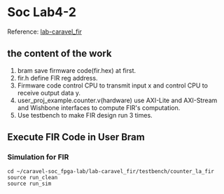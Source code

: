 # Soc Lab4-2
Reference: [lab-caravel_fir](https://github.com/bol-edu/caravel-soc_fpga-lab/tree/main/lab-caravel_fir)
## the content of the work
1. bram save firmware code(fir.hex)  at first.  
2. fir.h define FIR reg address.  
3. Firmware code control CPU to transmit input x and control CPU to receive output data y.  
4. user_proj_example.counter.v(hardware) use AXI-Lite and AXI-Stream and Wishbone interfaces to compute FIR's   computation.  
5. Use testbench to make FIR design run 3 times.  
## Execute FIR Code in User Bram
### Simulation for FIR 
```shell
cd ~/caravel-soc_fpga-lab/lab-caravel_fir/testbench/counter_la_fir
source run_clean
source run_sim 
```



